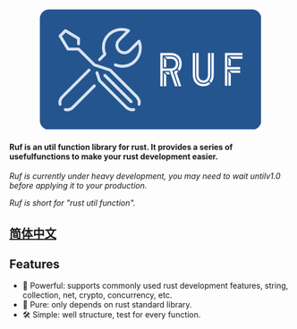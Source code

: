 <div align=center>
<img src="./logo.png" width="396" height="215"/>
<br/>
</div>

#### Ruf is an util function library for rust. It provides a series of usefulfunctions to make your rust development easier.

_Ruf is currently under heavy development, you may need to wait untilv1.0 before
applying it to your production._

_Ruf is short for "rust util function"._

## [简体中文](./README_zh-CN.md)

## Features

- 💪 Powerful: supports commonly used rust development features, string,
  collection, net, crypto, concurrency, etc.
- 💎 Pure: only depends on rust standard library.
- 🛠 Simple: well structure, test for every function.
